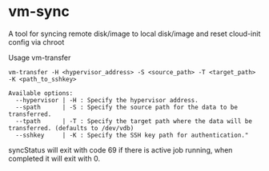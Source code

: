 # vm-sync
A tool for syncing remote disk/image to local disk/image and reset cloud-init config via chroot

Usage vm-transfer
```
vm-transfer -H <hypervisor_address> -S <source_path> -T <target_path> -K <path_to_sshkey>

Available options:
  --hypervisor | -H : Specify the hypervisor address.
  --spath      | -S : Specify the source path for the data to be transferred.
  --tpath      | -T : Specify the target path where the data will be transferred. (defaults to /dev/vdb)
  --sshkey     | -K : Specify the SSH key path for authentication."
```

syncStatus will exit with code 69 if there is active job running, when completed it will exit with 0.
